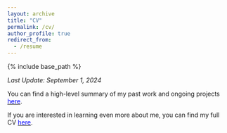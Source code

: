 ```yaml
---
layout: archive
title: "CV"
permalink: /cv/
author_profile: true
redirect_from:
  - /resume
---
```


{% include base_path %}

*Last Update: September 1, 2024*

You can find a high-level summary of my past work and ongoing projects [<span style="color:blue">here</span>](https://kharrigian.github.io/files/HarrigianCVOnePage.pdf).

If you are interested in learning even more about me, you can find my full CV [<span style="color:blue">here</span>](https://kharrigian.github.io/files/HarrigianCV.pdf).

